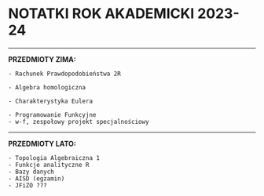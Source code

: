 # NOTATKI ROK AKADEMICKI 2023-24


---


**PRZEDMIOTY ZIMA:**

    - Rachunek Prawdopodobieństwa 2R

    - Algebra homologiczna

    - Charakterystyka Eulera

    - Programowanie Funkcyjne
    - w-f, zespołowy projekt specjalnościowy


---


**PRZEDMIOTY LATO:**


    - Topologia Algebraiczna 1
    - Funkcje analityczne R
    - Bazy danych
    - AISD (egzamin)
    - JFiZO ???

